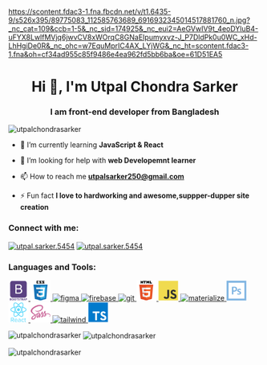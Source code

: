 <img align="center">https://scontent.fdac3-1.fna.fbcdn.net/v/t1.6435-9/s526x395/89775083_112585763689_6916932345014517881760_n.jpg?_nc_cat=109&ccb=1-5&_nc_sid=174925&_nc_eui2=AeGVwIV9t_4eoDYluB4-uFYX8LwlfMVjq6jwvCV8xWOrqC8GNaEIpumyxvz-J_P7DldPk0u0WC_xHd-LhHgiDe0R&_nc_ohc=w7EquMprIC4AX_LYjWG&_nc_ht=scontent.fdac3-1.fna&oh=cf34ad955c85f9486e4ea962fd5bb6ba&oe=61D51EA5</img>
<h1 align="center">Hi 👋, I'm Utpal Chondra Sarker</h1>
<h3 align="center">I am front-end developer from Bangladesh</h3>

<p align="left"> <img src="https://komarev.com/ghpvc/?username=utpalchondrasarker&label=Profile%20views&color=0e75b6&style=flat" alt="utpalchondrasarker" /> </p>

- 🌱 I’m currently learning **JavaScript & React**

- 🤝 I’m looking for help with **web Developemnt learner**

- 📫 How to reach me **utpalsarker250@gmail.com**

- ⚡ Fun fact **I love to hardworking and awesome,suppper-dupper site creation**

<h3 align="left">Connect with me:</h3>
<p align="left">
<a href="https://fb.com/utpal.sarker.5454" target="blank"><img align="center" src="https://raw.githubusercontent.com/rahuldkjain/github-profile-readme-generator/master/src/images/icons/Social/facebook.svg" alt="utpal.sarker.5454" height="30" width="40" /></a>
<a href="https://instagram.com/utpal.sarker.5454" target="blank"><img align="center" src="https://raw.githubusercontent.com/rahuldkjain/github-profile-readme-generator/master/src/images/icons/Social/instagram.svg" alt="utpal.sarker.5454" height="30" width="40" /></a>
</p>

<h3 align="left">Languages and Tools:</h3>
<p align="left"> <a href="https://getbootstrap.com" target="_blank" rel="noreferrer"> <img src="https://raw.githubusercontent.com/devicons/devicon/master/icons/bootstrap/bootstrap-plain-wordmark.svg" alt="bootstrap" width="40" height="40"/> </a> <a href="https://www.w3schools.com/css/" target="_blank" rel="noreferrer"> <img src="https://raw.githubusercontent.com/devicons/devicon/master/icons/css3/css3-original-wordmark.svg" alt="css3" width="40" height="40"/> </a> <a href="https://www.figma.com/" target="_blank" rel="noreferrer"> <img src="https://www.vectorlogo.zone/logos/figma/figma-icon.svg" alt="figma" width="40" height="40"/> </a> <a href="https://firebase.google.com/" target="_blank" rel="noreferrer"> <img src="https://www.vectorlogo.zone/logos/firebase/firebase-icon.svg" alt="firebase" width="40" height="40"/> </a> <a href="https://git-scm.com/" target="_blank" rel="noreferrer"> <img src="https://www.vectorlogo.zone/logos/git-scm/git-scm-icon.svg" alt="git" width="40" height="40"/> </a> <a href="https://www.w3.org/html/" target="_blank" rel="noreferrer"> <img src="https://raw.githubusercontent.com/devicons/devicon/master/icons/html5/html5-original-wordmark.svg" alt="html5" width="40" height="40"/> </a> <a href="https://developer.mozilla.org/en-US/docs/Web/JavaScript" target="_blank" rel="noreferrer"> <img src="https://raw.githubusercontent.com/devicons/devicon/master/icons/javascript/javascript-original.svg" alt="javascript" width="40" height="40"/> </a> <a href="https://materializecss.com/" target="_blank" rel="noreferrer"> <img src="https://raw.githubusercontent.com/prplx/svg-logos/5585531d45d294869c4eaab4d7cf2e9c167710a9/svg/materialize.svg" alt="materialize" width="40" height="40"/> </a> <a href="https://www.photoshop.com/en" target="_blank" rel="noreferrer"> <img src="https://raw.githubusercontent.com/devicons/devicon/master/icons/photoshop/photoshop-line.svg" alt="photoshop" width="40" height="40"/> </a> <a href="https://reactjs.org/" target="_blank" rel="noreferrer"> <img src="https://raw.githubusercontent.com/devicons/devicon/master/icons/react/react-original-wordmark.svg" alt="react" width="40" height="40"/> </a> <a href="https://sass-lang.com" target="_blank" rel="noreferrer"> <img src="https://raw.githubusercontent.com/devicons/devicon/master/icons/sass/sass-original.svg" alt="sass" width="40" height="40"/> </a> <a href="https://tailwindcss.com/" target="_blank" rel="noreferrer"> <img src="https://www.vectorlogo.zone/logos/tailwindcss/tailwindcss-icon.svg" alt="tailwind" width="40" height="40"/> </a> <a href="https://www.typescriptlang.org/" target="_blank" rel="noreferrer"> <img src="https://raw.githubusercontent.com/devicons/devicon/master/icons/typescript/typescript-original.svg" alt="typescript" width="40" height="40"/> </a> </p>

<p><img align="left" src="https://github-readme-stats.vercel.app/api/top-langs?username=utpalchondrasarker&show_icons=true&locale=en&layout=compact" alt="utpalchondrasarker" /></p>

<p>&nbsp;<img align="center" src="https://github-readme-stats.vercel.app/api?username=utpalchondrasarker&show_icons=true&locale=en" alt="utpalchondrasarker" /></p>

<p><img align="center" src="https://github-readme-streak-stats.herokuapp.com/?user=utpalchondrasarker&" alt="utpalchondrasarker" /></p>
